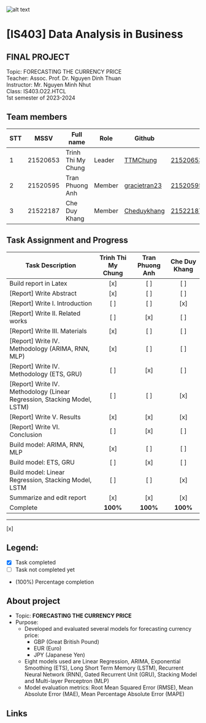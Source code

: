 ![alt text](https://camo.githubusercontent.com/3fc58d630f8f770987b3800a90372321c44dcf0000876d71ebe441f5538437e2/68747470733a2f2f692e696d6775722e636f6d2f576d4d6e5352742e706e67)

# [IS403] Data Analysis in Business
<h2>FINAL PROJECT</h2>
Topic:  FORECASTING THE CURRENCY PRICE<br>
Teacher: Assoc. Prof. Dr. Nguyen Dinh Thuan <br>
Instructor: Mr. Nguyen Minh Nhut <br>
Class: IS403.O22.HTCL<br>
1st semester of 2023-2024 <br>

## Team members
| STT | MSSV | Full name | Role | Github | Email |
| --- | --- | --- | --- | --- | --- |
| 1 | 21520653 | Trinh Thi My Chung | Leader | [TTMChung](https://github.com/TTMChung) | 21520653@gm.uit.edu.vn
| 2 | 21520595 | Tran Phuong Anh | Member | [gracietran23](https://github.com/gracietran23) | 21520595@gm.uit.edu.vn
| 3 | 21522187 | Che Duy Khang | Member | [Cheduykhang](https://github.com/Cheduykhang)| 21522187@gm.uit.edu.vn

## Task Assignment and Progress

| Task Description                                     | Trinh Thi My Chung | Tran Phuong Anh | Che Duy Khang |
|------------------------------------------------------|:------------------:|:---------------:|:-------------:|
| Build report in Latex                                | <center>[x]</center> | <center>[ ]</center> | <center>[ ]</center> |
| [Report] Write Abstract                              | <center>[x]</center> | <center>[ ]</center> | <center>[ ]</center> |
| [Report] Write I. Introduction                       | <center>[ ]</center> | <center>[ ]</center> | <center>[x]</center> |
| [Report] Write II. Related works                     | <center>[ ]</center> | <center>[x]</center> | <center>[ ]</center> |
| [Report] Write III. Materials                        | <center>[x]</center> | <center>[ ]</center> | <center>[ ]</center> |
| [Report] Write IV. Methodology (ARIMA, RNN, MLP)     | <center>[x]</center> | <center>[ ]</center> | <center>[ ]</center> |
| [Report] Write IV. Methodology (ETS, GRU)            | <center>[ ]</center> | <center>[x]</center> | <center>[ ]</center> |
| [Report] Write IV. Methodology (Linear Regression, Stacking Model, LSTM) | <center>[ ]</center> | <center>[ ]</center> | <center>[x]</center> |
| [Report] Write V. Results                            | <center>[x]</center> | <center>[x]</center> | <center>[x]</center> |
| [Report] Write VI. Conclusion                        | <center>[ ]</center> | <center>[x]</center> | <center>[ ]</center> |
| Build model: ARIMA, RNN, MLP                         | <center>[x]</center> | <center>[ ]</center> | <center>[ ]</center> |
| Build model: ETS, GRU                                | <center>[ ]</center> | <center>[x]</center> | <center>[ ]</center> |
| Build model: Linear Regression, Stacking Model, LSTM | <center>[ ]</center> | <center>[ ]</center> | <center>[x]</center> |
| Summarize and edit report                            | <center>[x]</center> | <center>[x]</center> | <center>[x]</center> |
| Complete                                             | <center>**100%**</center>    | <center>**100%**</center> | <center>**100%**</center>   |


---
[x]
## Legend:
- [x] Task completed
- [ ] Task not completed yet
- (100%) Percentage completion


## About  project
* Topic: **FORECASTING THE CURRENCY PRICE**
* Purpose:
  - Developed and evaluated several models for forecasting currency price:
    - GBP (Great British Pound)
    - EUR (Euro)
    - JPY (Japanese Yen)
  - Eight models used are Linear Regression, ARIMA, Exponential Smoothing (ETS), Long Short Term Memory (LSTM), Recurrent Neural Network (RNN), Gated Recurrent Unit (GRU), Stacking Model and Multi-layer Perceptron (MLP)
  - Model evaluation metrics: Root Mean Squared Error (RMSE),  Mean Absolute Error (MAE),  Mean Percentage Absolute Error (MAPE)

## Links


